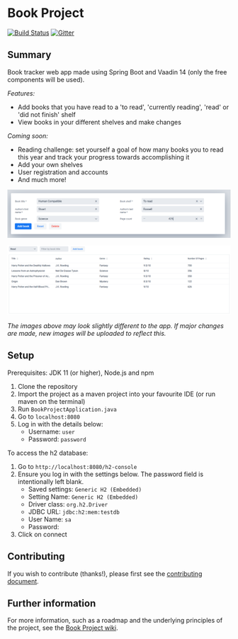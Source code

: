 # Book Project

[![Build Status](https://travis-ci.com/knjk04/book-project.svg?branch=master)](https://travis-ci.com/knjk04/book-project)
[![Gitter](https://badges.gitter.im/book-project-community/community.svg)](https://gitter.im/book-project-community/community?utm_source=badge&utm_medium=badge&utm_campaign=pr-badge)

## Summary

Book tracker web app made using Spring Boot and Vaadin 14 (only the free components will be used).

*Features:*
- Add books that you have read to a 'to read', 'currently reading', 'read' or 'did not finish' shelf
- View books in your different shelves and make changes

*Coming soon:*
- Reading challenge: set yourself a goal of how many books you to read this year and track your progress towards accomplishing it
- Add your own shelves
- User registration and accounts
- And much more!

<p align="center">
    <img src="/media/book_form.png" alt="New book form"/>
</p>

![Books in shelf](/media/books_in_shelf.png)

*The images above may look slightly different to the app. If major changes are made, new images will be uploaded to 
reflect this.*

## Setup

Prerequisites: JDK 11 (or higher), Node.js and npm

1. Clone the repository
2. Import the project as a maven project into your favourite IDE (or run maven on the terminal)
3. Run `BookProjectApplication.java`
4. Go to `localhost:8080`
5. Log in with the details below:
    - Username: `user`
    - Password: `password`

To access the h2 database:

1. Go to `http://localhost:8080/h2-console`
2. Ensure you log in with the settings below. The password field is intentionally left blank.
    - Saved settings: `Generic H2 (Embedded)`
    - Setting Name: `Generic H2 (Embedded)`
    - Driver class: `org.h2.Driver`
    - JDBC URL: `jdbc:h2:mem:testdb`
    - User Name: `sa`
    - Password: 
3. Click on connect

## Contributing

If you wish to contribute (thanks!), please first see the [contributing document](https://github.com/knjk04/book-project/blob/master/CONTRIBUTING.md).

## Further information

For more information, such as a roadmap and the underlying principles of the project, see the [Book Project wiki](https://github.com/knjk04/book-project/wiki).
